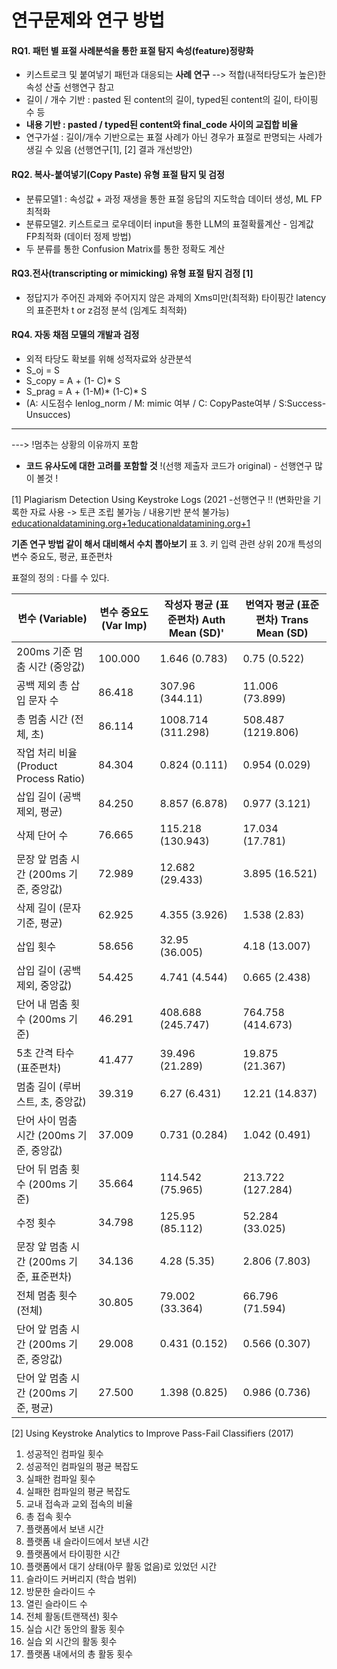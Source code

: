 
# 연구문제와 연구 방법
#### RQ1.  패턴 별 표절 사례분석을 통한  표절 탐지 속성(feature)정량화
* 키스트로크 및 붙여넣기 패턴과 대응되는 **사례 연구** --> 적합(내적타당도가 높은)한 속성 산출 선행연구 참고
* 길이 / 개수 기반 : pasted 된 content의 길이, typed된 content의 길이, 타이핑 수 등
* **내용 기반 : pasted / typed된 content와 final_code 사이의 교집합 비율**
* 연구가설 : 길이/개수 기반으로는 표절 사례가 아닌 경우가 표절로 판명되는 사례가 생길 수 있음 (선행연구[1],  [2] 결과 개선방안)
#### RQ2. 복사-붙여넣기(Copy Paste) 유형 표절 탐지 및 검정
* 분류모델1 : 속성값 + 과정 재생을 통한 표절 응답의 지도학습 데이터 생성, ML FP최적화
* 분류모델2. 키스트로크 로우데이터 input을 통한 LLM의 표절확률계산 - 임계값 FP최적화 (데이터 정제 방법)
* 두 분류를 통한 Confusion Matrix를 통한 정확도 계산
#### RQ3.전사(transcripting or mimicking) 유형 표절 탐지 검정 [1]
* 정답지가 주어진 과제와 주어지지 않은 과제의 Xms미만(최적화) 타이핑간 latency의 표준편차 t or z검정 분석 (임계도 최적화) 
#### RQ4.  자동 채점 모델의 개발과 검정
* 외적 타당도 확보를 위해 성적자료와 상관분석
* S_oj = S
* S_copy = A + (1- C)* S
* S_prag = A + (1-M)* (1-C)* S
* (A: 시도점수 lenlog_norm / M: mimic 여부 /  C: CopyPaste여부 /  S:Success-Unsucces)


---
 ---> !멈추는 상황의 이유까지 포함

* **코드 유사도에 대한 고려를 포함할 것** !(선행 제출자 코드가 original) - 선행연구 많이 볼것 !

[1] Plagiarism Detection Using Keystroke Logs (2021 -선행연구 !!
(변화만을 기록한 자료 사용 -> 토큰 조립 불가능 / 내용기반 분석 불가능)
[educationaldatamining.org+1educationaldatamining.org+1](https://educationaldatamining.org/edm2024/proceedings/2024.EDM-short-papers.47/?utm_source=chatgpt.com)

**기존 연구 방법 같이 해서 대비해서 수치 뽑아보기** 
표 3. 키 입력 관련 상위 20개 특성의 변수 중요도, 평균, 표준편차

표절의 정의 : 다를 수 있다. 

| 변수 (Variable)                    | 변수 중요도 (Var Imp) | 작성자 평균 (표준편차) Auth Mean (SD)' | 번역자 평균 (표준편차) Trans Mean (SD) |
| -------------------------------- | ---------------- | ----------------------------- | ----------------------------- |
| 200ms 기준 멈춤 시간 (중앙값)             | 100.000          | 1.646 (0.783)                 | 0.75 (0.522)                  |
| 공백 제외 총 삽입 문자 수                  | 86.418           | 307.96 (344.11)               | 11.006 (73.899)               |
| 총 멈춤 시간 (전체, 초)                  | 86.114           | 1008.714 (311.298)            | 508.487 (1219.806)            |
| 작업 처리 비율 (Product Process Ratio) | 84.304           | 0.824 (0.111)                 | 0.954 (0.029)                 |
| 삽입 길이 (공백 제외, 평균)                | 84.250           | 8.857 (6.878)                 | 0.977 (3.121)                 |
| 삭제 단어 수                          | 76.665           | 115.218 (130.943)             | 17.034 (17.781)               |
| 문장 앞 멈춤 시간 (200ms 기준, 중앙값)       | 72.989           | 12.682 (29.433)               | 3.895 (16.521)                |
| 삭제 길이 (문자 기준, 평균)                | 62.925           | 4.355 (3.926)                 | 1.538 (2.83)                  |
| 삽입 횟수                            | 58.656           | 32.95 (36.005)                | 4.18 (13.007)                 |
| 삽입 길이 (공백 제외, 중앙값)               | 54.425           | 4.741 (4.544)                 | 0.665 (2.438)                 |
| 단어 내 멈춤 횟수 (200ms 기준)            | 46.291           | 408.688 (245.747)             | 764.758 (414.673)             |
| 5초 간격 타수 (표준편차)                  | 41.477           | 39.496 (21.289)               | 19.875 (21.367)               |
| 멈춤 길이 (루버스트, 초, 중앙값)             | 39.319           | 6.27 (6.431)                  | 12.21 (14.837)                |
| 단어 사이 멈춤 시간 (200ms 기준, 중앙값)      | 37.009           | 0.731 (0.284)                 | 1.042 (0.491)                 |
| 단어 뒤 멈춤 횟수 (200ms 기준)            | 35.664           | 114.542 (75.965)              | 213.722 (127.284)             |
| 수정 횟수                            | 34.798           | 125.95 (85.112)               | 52.284 (33.025)               |
| 문장 앞 멈춤 시간 (200ms 기준, 표준편차)      | 34.136           | 4.28 (5.35)                   | 2.806 (7.803)                 |
| 전체 멈춤 횟수 (전체)                    | 30.805           | 79.002 (33.364)               | 66.796 (71.594)               |
| 단어 앞 멈춤 시간 (200ms 기준, 중앙값)       | 29.008           | 0.431 (0.152)                 | 0.566 (0.307)                 |
| 단어 앞 멈춤 시간 (200ms 기준, 평균)        | 27.500           | 1.398 (0.825)                 | 0.986 (0.736)                 |
[2] Using Keystroke Analytics to Improve Pass-Fail Classifiers (2017)
1. 성공적인 컴파일 횟수
2. 성공적인 컴파일의 평균 복잡도
3. 실패한 컴파일 횟수
4. 실패한 컴파일의 평균 복잡도
5. 교내 접속과 교외 접속의 비율
6. 총 접속 횟수
7. 플랫폼에서 보낸 시간
8. 플랫폼 내 슬라이드에서 보낸 시간
9. 플랫폼에서 타이핑한 시간
10. 플랫폼에서 대기 상태(아무 활동 없음)로 있었던 시간
11. 슬라이드 커버리지 (학습 범위)
12. 방문한 슬라이드 수
13. 열린 슬라이드 수
14. 전체 활동(트랜잭션) 횟수
15. 실습 시간 동안의 활동 횟수
16. 실습 외 시간의 활동 횟수
17. 플랫폼 내에서의 총 활동 횟수